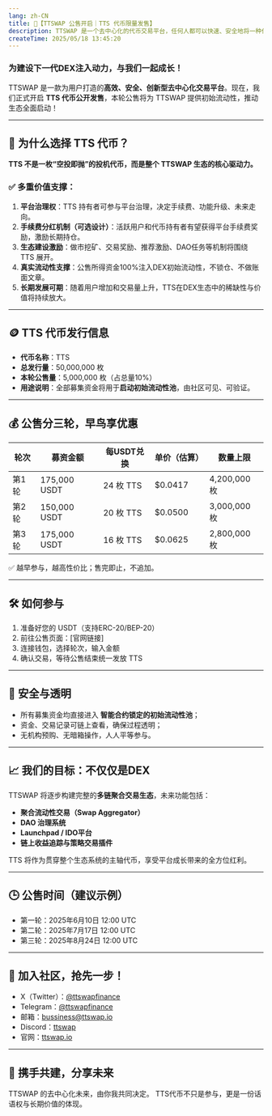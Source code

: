 ```yaml
---
lang: zh-CN
title: 🚀【TTSWAP 公售开启｜TTS 代币限量发售】
description: TTSWAP 是一个去中心化的代币交易平台，任何人都可以快速、安全地将一种代币兑换为另一种，无需依赖中心化交易所。
createTime: 2025/05/18 13:45:20
---
```


<ShareButtonZh/>

### 为建设下一代DEX注入动力，与我们一起成长！

TTSWAP 是一款为用户打造的**高效、安全、创新型去中心化交易平台**。现在，我们正式开启 **TTS 代币公开发售**，本轮公售将为 TTSWAP 提供初始流动性，推动生态全面启动！

---

## 💎 为什么选择 TTS 代币？

**TTS 不是一枚“空投即抛”的投机代币，而是整个 TTSWAP 生态的核心驱动力。**

### ✅ 多重价值支撑：

1. **平台治理权**：TTS 持有者可参与平台治理，决定手续费、功能升级、未来走向。
2. **手续费分红机制（可选设计）**：活跃用户和代币持有者有望获得平台手续费奖励，激励长期持仓。
3. **生态建设激励**：做市挖矿、交易奖励、推荐激励、DAO任务等机制将围绕 TTS 展开。
4. **真实流动性支撑**：公售所得资金100%注入DEX初始流动性，不锁仓、不做账面文章。
5. **长期发展可期**：随着用户增加和交易量上升，TTS在DEX生态中的稀缺性与价值将持续放大。

---

## 🪙 TTS 代币发行信息

* **代币名称**：TTS
* **总发行量**：50,000,000 枚
* **本轮公售量**：5,000,000 枚（占总量10%）
* **用途说明**：全部募集资金将用于**启动初始流动性池**，由社区可见、可验证。

---

## 💰 公售分三轮，早鸟享优惠

| 轮次  | 募资金额         | 每USDT兑换  | 单价（估算）   | 数量上限        |
| --- | ------------ | -------- | -------- | ----------- |
| 第1轮 | 175,000 USDT | 24 枚 TTS | \$0.0417 | 4,200,000 枚 |
| 第2轮 | 150,000 USDT | 20 枚 TTS | \$0.0500 | 3,000,000 枚 |
| 第3轮 | 175,000 USDT | 16 枚 TTS | \$0.0625 | 2,800,000 枚 |

✅ 越早参与，越高性价比；售完即止，不追加。

---

## 🛠️ 如何参与

1. 准备好您的 USDT（支持ERC-20/BEP-20）
2. 前往公售页面：\[官网链接]
3. 连接钱包，选择轮次，输入金额
4. 确认交易，等待公售结束统一发放 TTS

---

## 🔐 安全与透明

* 所有募集资金均直接进入 **智能合约锁定的初始流动性池**；
* 资金、交易记录可链上查看，确保过程透明；
* 无机构预购、无暗箱操作，人人平等参与。

---

## 📈 我们的目标：不仅仅是DEX

TTSWAP 将逐步构建完整的**多链聚合交易生态**，未来功能包括：

* **聚合流动性交易（Swap Aggregator）**
* **DAO 治理系统**
* **Launchpad / IDO平台**
* **链上收益追踪与策略交易插件**

TTS 将作为贯穿整个生态系统的主轴代币，享受平台成长带来的全方位红利。

---

## 🕒 公售时间（建议示例）

* 第一轮：2025年6月10日 12:00 UTC
* 第二轮：2025年7月17日 12:00 UTC
* 第三轮：2025年8月24日 12:00 UTC

---

## 📣 加入社区，抢先一步！

* X（Twitter）：[@ttswapfinance](https://x.com/ttswapfinance)
* Telegram：[@ttswapfinance](https://t.me/ttswapfinance)  
* 邮箱：[bussiness@ttswap.io](mailto:bussiness@ttswap.io)  
* Discord：[ttswap](https://discord.gg/XygqnmQgX3) 
* 官网：[ttswap.io](http://www.ttswap.io)

---

## 🌟 携手共建，分享未来

TTSWAP 的去中心化未来，由你我共同决定。
TTS代币不只是参与，更是一份话语权与长期价值的体现。




